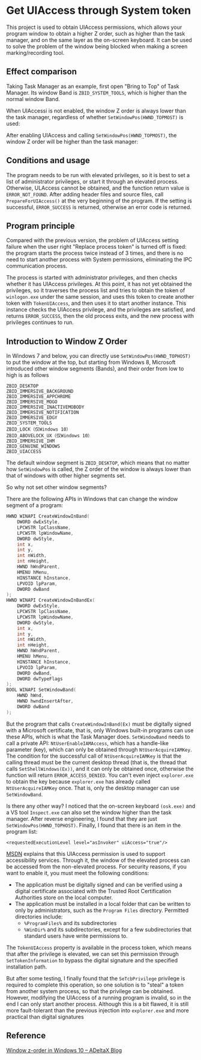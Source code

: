 # Get UIAccess through System token

This project is used to obtain UIAccess permissions, which allows your program window to obtain a higher Z order, such as higher than the task manager, and on the same layer as the on-screen keyboard. It can be used to solve the problem of the window being blocked when making a screen marking/recording tool.

## Effect comparison

Taking Task Manager as an example, first open "Bring to Top" of Task Manager. Its window Band is `ZBID_SYSTEM_TOOLS`, which is higher than the normal window Band.

When UIAccessi is not enabled, the window Z order is always lower than the task manager, regardless of whether `SetWindowPos(HWND_TOPMOST)` is used:

After enabling UIAccess and calling `SetWindowPos(HWND_TOPMOST)`, the window Z order will be higher than the task manager:

## Conditions and usage

The program needs to be run with elevated privileges, so it is best to set a list of administrator privileges, or start it through an elevated process. Otherwise, ULAccess cannot be obtained, and the function return value is `ERROR_NOT_FOUND`. After adding header files and source files, call `PrepareForUIAccess()` at the very beginning of the program. If the setting is successful, `ERROR_SUCCESS` is returned, otherwise an error code is returned.

## Program principle

Compared with the previous version, the problem of UIAccess setting failure when the user right "Replace process token" is turned off is fixed: the program starts the process twice instead of 3 times, and there is no need to start another process with System permissions, eliminating the IPC communication process.

The process is started with administrator privileges, and then checks whether it has UIAccess privileges. 
At this point, it has not yet obtained the privileges, so it traverses the process list and tries to obtain the token of `winlogon.exe` under the same session, and uses this token to create another token with `TokenUIAccess`, and then uses it to start another instance. This instance checks the UIAccess privilege, and the privileges are satisfied, and returns `ERROR_SUCCESS`, then the old process exits, and the new process with privileges continues to run.

## Introduction to Window Z Order

In Windows 7 and below, you can directly use `SetWindowPos(HWND_TOPHOST)` to put the window at the top, but starting from Windows 8, Microsoft introduced other window segments (Bands), and their order from low to high is as follows

```
ZBID_DESKTOP
ZBID_IMMERSIVE_BACKGROUND
ZBID_IMMERSIVE_APPCHROME
ZBID_IMMERSIVE_MOGO
ZBID_IMMERSIVE_INACTIVEMOBODY
ZBID_IMMERSIVE_NOTIFICATION
ZBID_IMMERSIVE_EDGY
ZBID_SYSTEM_TOOLS
ZBID_LOCK（仅Windows 10）
ZBID_ABOVELOCK_UX（仅Windows 10）
ZBID_IMMERSIVE_IHM
ZBID_GENUINE_WINDOWS
ZBID_UIACCESS
```

The default window segment is `ZBID_DESKTOP`, which means that no matter how `SetWindowPos` is called, the Z order of the window is always lower than that of windows with other higher segments set.

So why not set other window segments?

There are the following APIs in Windows that can change the window segment of a program:

```c
HWND WINAPI CreateWindowInBand(
	DWORD dwExStyle,
  	LPCWSTR lpClassName,
	LPCWSTR lpWindowName,
	DWORD dwStyle,
	int x,
	int y,
	int nWidth,
	int nHeight,
	HWND hWndParent,
	HMENU hMenu,
	HINSTANCE hInstance,
	LPVOID lpParam,
	DWORD dwBand
);
HWND WINAPI CreateWindowInBandEx(
	DWORD dwExStyle,
  	LPCWSTR lpClassName,
	LPCWSTR lpWindowName,
	DWORD dwStyle,
	int x,
	int y,
	int nWidth,
	int nHeight,
	HWND hWndParent,
	HMENU hMenu,
	HINSTANCE hInstance,
	LPVOID lpParam,
	DWORD dwBand,
	DWORD dwTypeFlags
);
BOOL WINAPI SetWindowBand(
	HWND hWnd, 
	HWND hwndInsertAfter, 
	DWORD dwBand
);
```

But the program that calls `CreateWindowInBand(Ex)` must be digitally signed with a Microsoft certificate, that is, only Windows built-in programs can use these APIs, which is what the Task Manager does. `SetWindowBand` needs to call a private API: `NtUserEnableIAMAccess`, which has a handle-like parameter (key), which can only be obtained through `NtUserAcquireIAMKey`. The condition for the successful call of `NtUserAcquireIAMKey` is that the calling thread must be the current desktop thread (that is, the thread that calls `SetShellWindows(Ex))`, and it can only be obtained once, otherwise the function will return `ERROR_ACCESS_DENIED`. You can't even inject `explorer.exe` to obtain the key because `explorer.exe` has already called `NtUserAcquireIAMKey` once. That is, only the desktop manager can use `SetWindowBand`.

Is there any other way? I noticed that the on-screen keyboard `(osk.exe)` and a VS tool `Inspect.exe` can also set the window higher than the task manager. After reverse engineering, I found that they are just `SetWindowPos(HWND_TOPHOST)`. Finally, I found that there is an item in the program list:

```
<requestedExecutionLevel level="asInvoker" uiAccess="true"/>
```

[MSDN](https://learn.microsoft.com/en-us/windows/security/threat-protection/security-policy-settings/user-account-control-allow-uiaccess-applications-to-prompt-for-elevation-without-using-the-secure-desktop) explains that this UIAccess permission is used to support accessibility services. Through it, the window of the elevated process can be accessed from the non-elevated process. For security reasons, if you want to enable it, you must meet the following conditions:

* The application must be digitally signed and can be verified using a digital certificate associated with the Trusted Root Certification Authorities store on the local computer. 
* The application must be installed in a local folder that can be written to only by administrators, such as the `Program Files` directory. Permitted directories include:
  * `%ProgramFiles%` and its subdirectories
  * `%WinDir%` and its subdirectories, except for a few subdirectories that standard users have write permissions to.

The `TokenUIAccess` property is available in the process token, which means that after the privilege is elevated, we can set this permission through `SetTokenInformation` to bypass the digital signature and the specified installation path.

But after some testing, I finally found that the `SeTcbPrivilege` privilege is required to complete this operation, so one solution is to "steal" a token from another system process, so that the privilege can be obtained. However, modifying the UIAccess of a running program is invalid, so in the end I can only start another process. Although this is a bit flawed, it is still more fault-tolerant than the previous injection into `explorer.exe` and more practical than digital signatures

## Reference

[Window z-order in Windows 10 – ADeltaX Blog](https://blog.adeltax.com/window-z-order-in-windows-10/)

